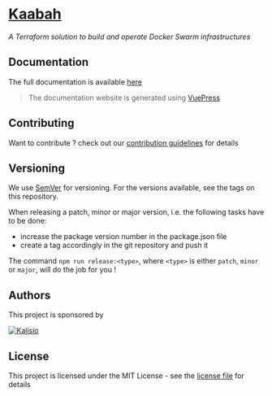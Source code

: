 # [Kaabah](https://kalisio.github.io/kaabah/)

_A Terraform solution to build and operate Docker Swarm infrastructures_

## Documentation

The full documentation is available [here](https://kalisio.github.io/kaabah/)

> The documentation website is generated using [VuePress](https://vuepress.vuejs.org/)

## Contributing

Want to contribute ? check out our [contribution guidelines](./docs/CONTRIBUTING.md) for details

## Versioning

We use [SemVer](https://semver.org/) for versioning. For the versions available, see the tags on this repository.

When releasing a patch, minor or major version, i.e. the following tasks have to be done:
- increase the package version number in the package.json file
- create a tag accordingly in the git repository and push it

The command `npm run release:<type>`, where  `<type>` is either `patch`, `minor` or `major`, will do the job for you ! 

## Authors

This project is sponsored by 

[![Kalisio](https://s3.eu-central-1.amazonaws.com/kalisioscope/kalisio/kalisio-logo-black-256x84.png)](https://kalisio.com)

## License

This project is licensed under the MIT License - see the [license file](./docs/LICENSE.md) for details
